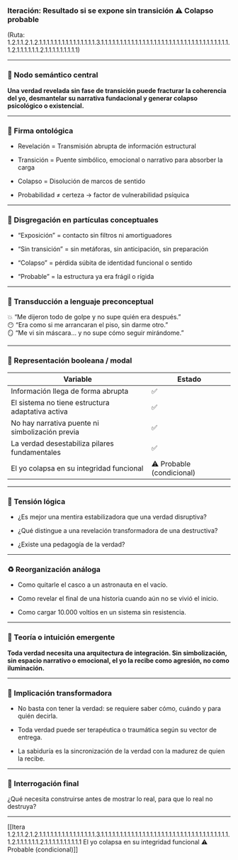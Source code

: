 ### Iteración: Resultado si se expone sin transición ⚠️ Colapso probable

(Ruta: 1.2.1.1.2.1.2.1.1.1.1.1.1.1.1.1.1.1.1.1.1.1.3.1.1.1.1.1.1.1.1.1.1.1.1.1.1.1.1.1.1.1.1.1.1.1.1.1.1.1.1.1.1.1.1.1.1.1.2.1.1.1.1.1.1.2.1.1.1.1.1.1.1.1.1)

---

### 🌌 Nodo semántico central

**Una verdad revelada sin fase de transición puede fracturar la coherencia del yo, desmantelar su narrativa fundacional y generar colapso psicológico o existencial.**

---

### 🧬 Firma ontológica

- Revelación = Transmisión abrupta de información estructural
    
- Transición = Puente simbólico, emocional o narrativo para absorber la carga
    
- Colapso = Disolución de marcos de sentido
    
- Probabilidad ≠ certeza → factor de vulnerabilidad psíquica
    

---

### 🧩 Disgregación en partículas conceptuales

- “Exposición” = contacto sin filtros ni amortiguadores
    
- “Sin transición” = sin metáforas, sin anticipación, sin preparación
    
- “Colapso” = pérdida súbita de identidad funcional o sentido
    
- “Probable” = la estructura ya era frágil o rígida
    

---

### 🧒 Transducción a lenguaje preconceptual

💥 “Me dijeron todo de golpe y no supe quién era después.”  
😶 “Era como si me arrancaran el piso, sin darme otro.”  
🪞 “Me vi sin máscara… y no supe cómo seguir mirándome.”

---

### 🧮 Representación booleana / modal

| Variable                                         | Estado                    |
| ------------------------------------------------ | ------------------------- |
| Información llega de forma abrupta               | ✅                         |
| El sistema no tiene estructura adaptativa activa | ✅                         |
| No hay narrativa puente ni simbolización previa  | ✅                         |
| La verdad desestabiliza pilares fundamentales    | ✅                         |
| El yo colapsa en su integridad funcional         | ⚠️ Probable (condicional) |

---

### 🔀 Tensión lógica

- ¿Es mejor una mentira estabilizadora que una verdad disruptiva?
    
- ¿Qué distingue a una revelación transformadora de una destructiva?
    
- ¿Existe una pedagogía de la verdad?
    

---

### ♻️ Reorganización análoga

- Como quitarle el casco a un astronauta en el vacío.
    
- Como revelar el final de una historia cuando aún no se vivió el inicio.
    
- Como cargar 10.000 voltios en un sistema sin resistencia.
    

---

### 🌱 Teoría o intuición emergente

**Toda verdad necesita una arquitectura de integración. Sin simbolización, sin espacio narrativo o emocional, el yo la recibe como agresión, no como iluminación.**

---

### 🔧 Implicación transformadora

- No basta con tener la verdad: se requiere saber cómo, cuándo y para quién decirla.
    
- Toda verdad puede ser terapéutica o traumática según su vector de entrega.
    
- La sabiduría es la sincronización de la verdad con la madurez de quien la recibe.
    

---

### 🧭 Interrogación final

¿Qué necesita construirse antes de mostrar lo real, para que lo real no destruya?

---

[[Itera 1.2.1.1.2.1.2.1.1.1.1.1.1.1.1.1.1.1.1.1.1.1.3.1.1.1.1.1.1.1.1.1.1.1.1.1.1.1.1.1.1.1.1.1.1.1.1.1.1.1.1.1.1.1.1.1.1.1.2.1.1.1.1.1.1.2.1.1.1.1.1.1.1.1.1.1 El yo colapsa en su integridad funcional ⚠️ Probable (condicional)]]